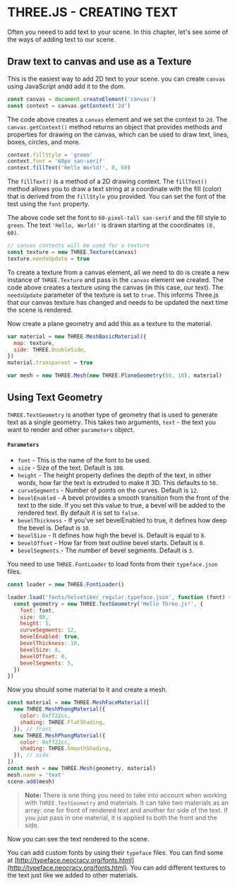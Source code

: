 # THREE.JS - CREATING TEXT

Often you neeed to add text to your scene. In this chapter, let's see some of the ways of adding text to our scene.

## Draw text to canvas and use as a Texture

This is the easiest way to add 2D text to your scene. you can create `canvas` using JavaScript andd add it to the dom.

```js
const canvas = document.createElement('canvas')
const context = canvas.getContext('2d')
```

The code above creates a `canvas` element and we set the context to `2d`. The `canvas.getContext()` method returns an object that provides methods and properties for drawing on the canvas, which can be used to draw text, lines, boxes, circles, and more.

```js
context.fillStyle = 'green'
context.font = '60px san-serif'
context.fillText('Hello World!', 0, 60)
```

The `fillText()` is a method of a 2D drawing context. The `fillText()` method allows you to draw a text string at a coordinate with the fill (color) that is derived from the `fillStyle` you provided. You can set the font of the test using the `font` property.

The above code set the font to `60-pixel-tall san-serif` and the fill style to `green`. The text `'Hello, World!'` is drawn starting at the coordinates `(0, 60)`.

```js
// canvas contents will be used for a texture
const texture = new THREE.Texture(canvas)
texture.needsUpdate = true
```

To create a texture from a canvas element, all we need to do is create a new instance of `THREE.Texture` and pass in the `canvas` element we created. The code above creates a texture using the canvas (in this case, our text). The `needsUpdate` parameter of the texture is set to `true`. This informs Three.js that our canvas texture has changed and needs to be updated the next time the scene is rendered.

Now create a plane geometry and add this as a texture to the material.

```js
var material = new THREE.MeshBasicMaterial({
  map: texture,
  side: THREE.DoubleSide,
})
material.transparent = true

var mesh = new THREE.Mesh(new THREE.PlaneGeometry(50, 10), material)
```

## Using Text Geometry

`THREE.TextGeometry` is another type of geometry that is used to generate text as a single geometry. This takes two arguments, `text` - the text you want to render and other `parameters` object.

#### `Parameters`

- `font` - This is the name of the font to be used.
- `size` - Size of the text. Default is `100`.
- `height` - The height property defines the depth of the text, in other words, how far the text is extruded to make it 3D. This defaults to `50`.
- `curveSegments` - Number of points on the curves. Default is `12`.
- `bevelEnabled` - A bevel provides a smooth transition from the front of the text to the side. If you set this value to true, a bevel will be added to the rendered text. By default it is set to `false`.
- `bevelThickness` - If you've set bevelEnabled to true, it defines how deep the bevel is. Defaut is `10`.
- `bevelSize` - It defines how high the bevel is. Default is equal to `8`.
- `bevelOffset` - How far from text outline bevel starts. Default is `0`.
- `bevelSegments` - The number of bevel segments. Default is `3`.

You need to use `THREE.FontLoader` to load fonts from their `typeface.json` files.

```js
const loader = new THREE.FontLoader()

loader.load('fonts/helvetiker_regular.typeface.json', function (font) {
  const geometry = new THREE.TextGeometry('Hello Three.js!', {
    font: font,
    size: 80,
    height: 5,
    curveSegments: 12,
    bevelEnabled: true,
    bevelThickness: 10,
    bevelSize: 8,
    bevelOffset: 0,
    bevelSegments: 5,
  })
})
```

Now you should some material to it and create a mesh.

```js
const material = new THREE.MeshFaceMaterial([
  new THREE.MeshPhongMaterial({
    color: 0xff22cc,
    shading: THREE.FlatShading,
  }), // front
  new THREE.MeshPhongMaterial({
    color: 0xff22cc,
    shading: THREE.SmoothShading,
  }), // side
])
const mesh = new THREE.Mesh(geometry, material)
mesh.name = 'text'
scene.add(mesh)
```

> **Note:** There is one thing you need to take into account when working with `THREE.TextGeometry` and materials. It can take two materials as an array: one for front of rendered text and another for side of the text. If you just pass in one material, it is applied to both the front and the side.

Now you can see the text rendered to the scene.

You can add custom fonts by using their `typeface` files. You can find some at [http://typeface.neocracy.org/fonts.html](http://typeface.neocracy.org/fonts.html). You can add different textures to the text just like we added to other materials.
